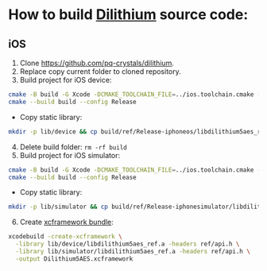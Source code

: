 # How to build [Dilithium](https://github.com/pq-crystals/dilithium) source code:

## iOS

1. Clone https://github.com/pq-crystals/dilithium.
2. Replace copy current folder to cloned repository.
3. Build project for iOS device:

```bash
cmake -B build -G Xcode -DCMAKE_TOOLCHAIN_FILE=../ios.toolchain.cmake -DPLATFORM=OS64
cmake --build build --config Release
```

- Copy static library:

```bash
mkdir -p lib/device && cp build/ref/Release-iphoneos/libdilithium5aes_ref.a lib/device
```

4. Delete build folder: `rm -rf build`
5. Build project for iOS simulator:

```bash
cmake -B build -G Xcode -DCMAKE_TOOLCHAIN_FILE=../ios.toolchain.cmake -DPLATFORM=SIMULATORARM64
cmake --build build --config Release
```

- Copy static library:

```bash
mkdir -p lib/simulator && cp build/ref/Release-iphonesimulator/libdilithium5aes_ref.a lib/simulator
```

6. Create [xcframework bundle](https://developer.apple.com/documentation/xcode/creating-a-multi-platform-binary-framework-bundle):

```bash
xcodebuild -create-xcframework \
  -library lib/device/libdilithium5aes_ref.a -headers ref/api.h \
  -library lib/simulator/libdilithium5aes_ref.a -headers ref/api.h \
  -output Dilithium5AES.xcframework
```
